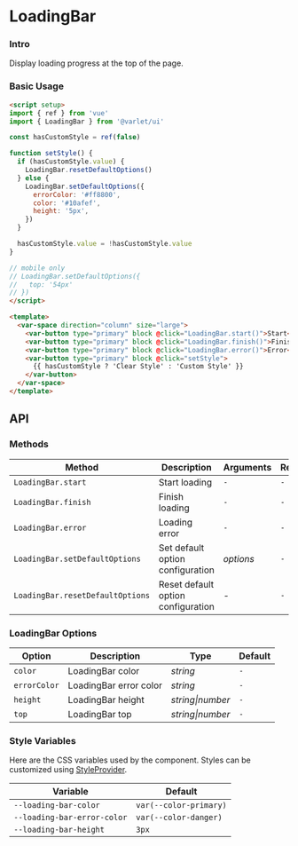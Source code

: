 # LoadingBar

### Intro

Display loading progress at the top of the page.

### Basic Usage

```html
<script setup>
import { ref } from 'vue'
import { LoadingBar } from '@varlet/ui'

const hasCustomStyle = ref(false)

function setStyle() {
  if (hasCustomStyle.value) {
    LoadingBar.resetDefaultOptions()
  } else {
    LoadingBar.setDefaultOptions({
      errorColor: '#ff8800',
      color: '#10afef',
      height: '5px',
    })
  }

  hasCustomStyle.value = !hasCustomStyle.value
}

// mobile only
// LoadingBar.setDefaultOptions({
//   top: '54px'
// })
</script>

<template>
  <var-space direction="column" size="large">
    <var-button type="primary" block @click="LoadingBar.start()">Start</var-button>
    <var-button type="primary" block @click="LoadingBar.finish()">Finish</var-button>
    <var-button type="primary" block @click="LoadingBar.error()">Error</var-button>
    <var-button type="primary" block @click="setStyle">
      {{ hasCustomStyle ? 'Clear Style' : 'Custom Style' }}
    </var-button>
  </var-space>
</template>
```

## API

### Methods

| Method | Description | Arguments | Return |
|---------------------|----------|--|---------|
| `LoadingBar.start`  | Start loading  | `-` | `-` |
| `LoadingBar.finish` | Finish loading  | `-` | `-` |
| `LoadingBar.error`  | Loading error  | `-` | `-` |
| `LoadingBar.setDefaultOptions` | Set default option configuration | _options_ | `-` |
| `LoadingBar.resetDefaultOptions` | Reset default option configuration | _-_ | `-` |

### LoadingBar Options

| Option       | Description            | Type | Default |
|--------------|------------------------|-----------|--------|
| `color`      | LoadingBar color       | _string_  | `-`    |
| `errorColor` | LoadingBar error color | _string_  | `-`    |
| `height`     | LoadingBar height      | _string\|number_ | `-` |
| `top`        | LoadingBar top         | _string\|number_ | `-` |

### Style Variables

Here are the CSS variables used by the component. Styles can be customized using [StyleProvider](#/en-US/style-provider).

| Variable | Default |
| --- |------------------------|
| `--loading-bar-color` | `var(--color-primary)` |
| `--loading-bar-error-color` | `var(--color-danger)`  |
| `--loading-bar-height` | `3px`                  |

